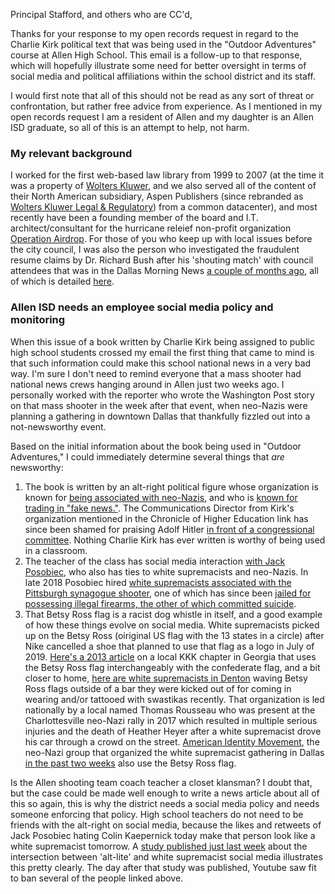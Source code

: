Principal Stafford, and others who are CC'd,

Thanks for your response to my open records request in regard to the Charlie Kirk political text that was being used in the "Outdoor Adventures" course at Allen High School. This email is a follow-up to that response, which will hopefully illustrate some need for better oversight in terms of social media and political affiliations within the school district and its staff.

I would first note that all of this should not be read as any sort of threat or confrontation, but rather free advice from experience.  As I mentioned in my open records request I am a resident of Allen and my daughter is an Allen ISD graduate, so all of this is an attempt to help, not harm.

### My relevant background

I worked for the first web-based law library from 1999 to 2007 (at the time it was a property of [Wolters Kluwer](https://wolterskluwer.com), and we also served all of the content of their North American subsidiary, Aspen Publishers (since rebranded as [Wolters Kluwer Legal & Regulatory](https://lrus.wolterskluwer.com/)) from a common datacenter), and most recently have been a founding member of the board and I.T. architect/consultant for the hurricane releief non-profit organization [Operation Airdrop](https://www.operation-airdrop.com). For those of you who keep up with local issues before the city council, I was also the person who investigated the fraudulent resume claims by Dr. Richard Bush after his 'shouting match' with council attendees that was in the Dallas Morning News [a couple of months ago](https://www.dallasnews.com/news/2019/07/12/shut-up-i-m-talking-how-an-allen-council-meeting-became-a-shouting-match-amid-gun-range-debate/), all of which is detailed [here](https://holidayfordoc.github.io).

### Allen ISD needs an employee social media policy and monitoring

When this issue of a book written by Charlie Kirk being assigned to public high school students crossed my email the first thing that came to mind is that such information could make this school national news in a very bad way.  I'm sure I don't need to remind everyone that a mass shooter had national news crews hanging around in Allen just two weeks ago. I personally worked with the reporter who wrote the Washington Post story on that mass shooter in the week after that event, when neo-Nazis were planning a gathering in downtown Dallas that thankfully fizzled out into a not-newsworthy event.

Based on the initial information about the book being used in "Outdoor Adventures," I could immediately determine several things that *are* newsworthy:

1. The book is written by an alt-right political figure whose organization is known for [being associated with neo-Nazis](https://www.mediaite.com/online/watch-policy-advisor-for-trump-tied-america-first-group-praises-nazis/), and who is [known for trading in "fake news."](https://archive.li/8OGaV). The Communications Director from Kirk's organization mentioned in the Chronicle of Higher Education link has since been shamed for praising Adolf Hitler [in front of a congressional committee](https://www.washingtonpost.com/opinions/candace-owenss-presence-turned-a-serious-inquiry-into-a-farce/2019/04/09/8e2976be-5b09-11e9-a00e-050dc7b82693_story.html). Nothing Charlie Kirk has ever written is worthy of being used in a classroom.
2. The teacher of the class has social media interaction [with Jack Posobiec](https://i.imgur.com/RJQYpyn.jpg), who also has ties to white supremacists and neo-Nazis. In late 2018 Posobiec hired [white supremacists associated with the Pittsburgh synagogue shooter](https://www.huffpost.com/entry/jeffrey-clark-dc-neo-nazi-arrested_n_5beb99ffe4b0caeec2bf24e5?ncid=engmodushpmg00000004&guccounter=1), one of which has since been [jailed for possessing illegal firearms, the other of which committed suicide](https://www.washingtonpost.com/local/public-safety/dc-man-arrested-on-gun-charge-after-relatives-alert-police-to-his-alleged-white-nationalist-outbursts/2018/11/13/e3a6d2fa-e771-11e8-b8dc-66cca409c180_story.html).
3. That Betsy Ross flag is a racist dog whistle in itself, and a good example of how these things evolve on social media.  White supremacists picked up on the Betsy Ross (oiriginal US flag with the 13 states in a circle) after Nike cancelled a shoe that planned to use that flag as a logo in July of 2019.  [Here's a 2013 article](https://www.albanyherald.com/news/former-klansman-reveals-secret-information-on-kkk/article_17048af1-b3da-5da7-8846-96340062af38.html) on a local KKK chapter in Georgia that uses the Betsy Ross flag interchangeably with the confederate flag, and a bit closer to home, [here are white supremacists in Denton](https://dentonrc.com/news/an-assault-and-reclaim-america-chants-denton-bars-have-troublesome/article_862981eb-bd5c-5be6-809d-2fe8a1bf2123.html) waving Betsy Ross flags outside of a bar they were kicked out of for coming in wearing and/or tattooed with swastikas recently. That organization is led nationally by a local named Thomas Rousseau who was present at the Charlottesville neo-Nazi rally in 2017 which resulted in multiple serious injuries and the death of Heather Heyer after a white supremacist drove his car through a crowd on the street. [American Identity Movement](https://www.rollingstone.com/culture/culture-features/betsy-ross-flag-nike-colin-kaepernick-patriot-movement-ku-klux-klan-854612/), the neo-Nazi group that organized the white supremacist gathering in Dallas [in the past two weeks](https://www.dallasnews.com/news/2019/08/18/white-supremacist-group-says-it-protested-in-dallas-posts-videos-of-small-gatherings/) also use the Betsy Ross flag.

Is the Allen shooting team coach teacher a closet klansman?  I doubt that, but the case could be made well enough to write a news article about all of this so again, this is why the district needs a social media policy and needs someone enforcing that policy. High school teachers do not need to be friends with the alt-right on social media, because the likes and retweets of Jack Posobiec hating Colin Kaepernick today make that person look like a white supremacist tomorrow.  A [study published just last week](https://arxiv.org/abs/1908.08313) about the intersection between 'alt-lite' and white supremacist social media illustrates this pretty clearly. The day after that study was published, Youtube saw fit to ban several of the people linked above.

